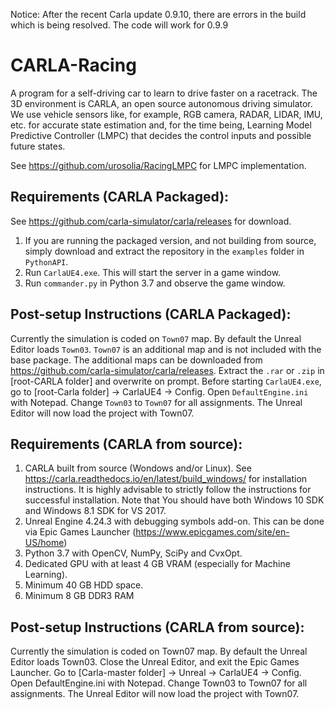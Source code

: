 Notice: After the recent Carla update 0.9.10, there are errors in the build which is being resolved. The code will work for 0.9.9

# CARLA-Racing

A program for a self-driving car to learn to drive faster on a racetrack. The 3D environment is CARLA, an open source autonomous driving simulator. We use vehicle sensors like, for example, RGB camera, RADAR, LIDAR, IMU, etc. for accurate state estimation and, for the time being, Learning Model Predictive Controller (LMPC) that decides the control inputs and possible future states.

See https://github.com/urosolia/RacingLMPC for LMPC implementation.
## Requirements (CARLA Packaged):
See https://github.com/carla-simulator/carla/releases for download.
1. If you are running the packaged version, and not building from source, simply download and extract the repository in the `examples` folder in `PythonAPI`.
2. Run `CarlaUE4.exe`. This will start the server in a game window.
3. Run `commander.py` in Python 3.7 and observe the game window.

## Post-setup Instructions (CARLA Packaged):
Currently the simulation is coded on `Town07` map. By default the Unreal Editor loads `Town03`. `Town07` is an additional map and is not included with the base package. The additional maps can be downloaded from https://github.com/carla-simulator/carla/releases. Extract the `.rar` or `.zip` in [root-CARLA folder] and overwrite on prompt. Before starting `CarlaUE4.exe`, go to [root-Carla folder] -> CarlaUE4 -> Config. Open `DefaultEngine.ini` with Notepad. Change `Town03` to `Town07` for all assignments. The Unreal Editor will now load the project with Town07.

## Requirements (CARLA from source):
1. CARLA built from source (Wondows and/or Linux). See https://carla.readthedocs.io/en/latest/build_windows/ for installation instructions. It is highly advisable to strictly follow the instructions for successful installation. Note that You should have both Windows 10 SDK and Windows 8.1 SDK for VS 2017.
2. Unreal Engine 4.24.3 with debugging symbols add-on. This can be done via Epic Games Launcher (https://www.epicgames.com/site/en-US/home)
3. Python 3.7 with OpenCV, NumPy, SciPy and CvxOpt.
4. Dedicated GPU with at least 4 GB VRAM (especially for Machine Learning).
5. Minimum 40 GB HDD space.
6. Minimum 8 GB DDR3 RAM

## Post-setup Instructions (CARLA from source):
Currently the simulation is coded on Town07 map. By default the Unreal Editor loads Town03. Close the Unreal Editor, and exit the Epic Games Launcher. Go to [Carla-master folder] -> Unreal -> CarlaUE4 -> Config. Open DefaultEngine.ini with Notepad. Change Town03 to Town07 for all assignments. The Unreal Editor will now load the project with Town07.
